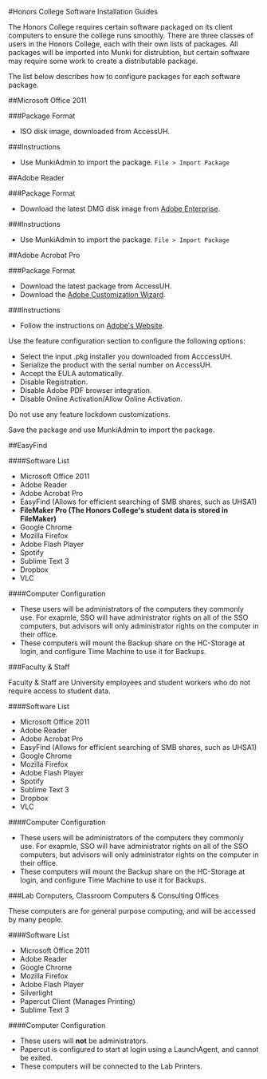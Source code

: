 

#Honors College Software Installation Guides

The Honors College requires certain software packaged on its client computers to ensure the college runs smoothly. There are three classes of users in the Honors College, each with their own lists of packages. All packages will be imported into Munki for distrubtion, but certain software may require some work to create a distributable package.

The list below describes how to configure packages for each software package.


##Microsoft Office 2011

###Package Format

- ISO disk image, downloaded from AccessUH.

###Instructions

- Use MunkiAdmin to import the package. ````File > Import Package````

##Adobe Reader

###Package Format

- Download the latest DMG disk image from [Adobe Enterprise](http://get.adobe.com/reader/enterprise/).

###Instructions

- Use MunkiAdmin to import the package. ````File > Import Package````

##Adobe Acrobat Pro

###Package Format

- Download the latest package from AccessUH.
- Download the [Adobe Customization Wizard](http://www.adobe.com/support/downloads/detail.jsp?ftpID=5512).

###Instructions

- Follow the instructions on [Adobe's Website](http://www.adobe.com/devnet-docs/acrobatetk/tools/MacWiz/index.html).

Use the feature configuration section to configure the following options:

- Select the input .pkg installer you downloaded from AcccessUH.
- Serialize the product with the serial number on AccessUH.
- Accept the EULA automatically.
- Disable Registration.
- Disable Adobe PDF browser integration.
- Disable Online Activation/Allow Online Activation.

Do not use any feature lockdown customizations.

Save the package and use MunkiAdmin to import the package.

##EasyFind




####Software List
- Microsoft Office 2011
- Adobe Reader
- Adobe Acrobat Pro
- EasyFind (Allows for efficient searching of SMB shares, such as UHSA1)
- **FileMaker Pro (The Honors College's student data is stored in FileMaker)**
- Google Chrome
- Mozilla Firefox
- Adobe Flash Player
- Spotify
- Sublime Text 3
- Dropbox
- VLC

####Computer Configuration
- These users will be administrators of the computers they commonly use. For exapmle, SSO will have administrator rights on all of the SSO computers, but advisors will only administrator rights on the computer in their office.
- These computers will mount the Backup share on the HC-Storage at login, and configure Time Machine to use it for Backups.

###Faculty & Staff

Faculty & Staff are University employees and student workers who do not require access to student data.

####Software List
- Microsoft Office 2011
- Adobe Reader
- Adobe Acrobat Pro
- EasyFind (Allows for efficient searching of SMB shares, such as UHSA1)
- Google Chrome
- Mozilla Firefox
- Adobe Flash Player
- Spotify
- Sublime Text 3
- Dropbox
- VLC

####Computer Configuration
- These users will be administrators of the computers they commonly use. For exapmle, SSO will have administrator rights on all of the SSO computers, but advisors will only administrator rights on the computer in their office.
- These computers will mount the Backup share on the HC-Storage at login, and configure Time Machine to use it for Backups.

###Lab Computers, Classroom Computers & Consulting Offices

These computers are for general purpose computing, and will be accessed by many people.

####Software List
- Microsoft Office 2011
- Adobe Reader
- Google Chrome
- Mozilla Firefox
- Adobe Flash Player
- Silverlight
- Papercut Client (Manages Printing)
- Sublime Text 3

####Computer Configuration
- These users will **not** be administrators.
- Papercut is configured to start at login using a LaunchAgent, and cannot be exited.
- These computers will be connected to the Lab Printers.
